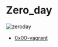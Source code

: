 # Zero_day


![zeroday](https://user-images.githubusercontent.com/85587286/160320471-7d1a377f-209b-4ca7-a396-e66720376b8a.jpeg)




* [0x00-vagrant](https://github.com/elkinguerrero007/zero_day/tree/main/0x00-vagrant)

